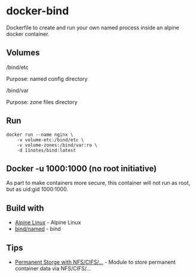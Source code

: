 # docker-bind

Dockerfile to create and run your own named process inside an alpine docker container.

## Volumes

/bind/etc

Purpose: named config directory

/bind/var

Purpose: zone files directory

## Run
```shell
docker run --name nginx \
    -v volume-etc:/bind/etc \
    -v volume-zones:/bind/var:ro \
    -d 11notes/bind:latest
```

## Docker -u 1000:1000 (no root initiative)

As part to make containers more secure, this container will not run as root, but as uid:gid 1000:1000.

## Build with

* [Alpine Linux](https://alpinelinux.org/) - Alpine Linux
* [bind/named](https://www.isc.org/downloads/bind/) - bind

## Tips

* [Permanent Storge with NFS/CIFS/...](https://github.com/11notes/alpine-docker-netshare) - Module to store permanent container data via NFS/CIFS/...